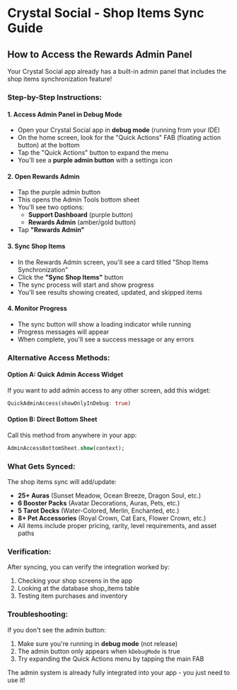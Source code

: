 # Crystal Social - Shop Items Sync Guide

## How to Access the Rewards Admin Panel

Your Crystal Social app already has a built-in admin panel that includes the shop items synchronization feature!

### Step-by-Step Instructions:

#### 1. **Access Admin Panel in Debug Mode**
   - Open your Crystal Social app in **debug mode** (running from your IDE)
   - On the home screen, look for the "Quick Actions" FAB (floating action button) at the bottom
   - Tap the "Quick Actions" button to expand the menu
   - You'll see a **purple admin button** with a settings icon

#### 2. **Open Rewards Admin**
   - Tap the purple admin button
   - This opens the Admin Tools bottom sheet
   - You'll see two options:
     - **Support Dashboard** (purple button)
     - **Rewards Admin** (amber/gold button)
   - Tap **"Rewards Admin"**

#### 3. **Sync Shop Items**
   - In the Rewards Admin screen, you'll see a card titled "Shop Items Synchronization"
   - Click the **"Sync Shop Items"** button
   - The sync process will start and show progress
   - You'll see results showing created, updated, and skipped items

#### 4. **Monitor Progress**
   - The sync button will show a loading indicator while running
   - Progress messages will appear
   - When complete, you'll see a success message or any errors

### Alternative Access Methods:

#### Option A: Quick Admin Access Widget
If you want to add admin access to any other screen, add this widget:
```dart
QuickAdminAccess(showOnlyInDebug: true)
```

#### Option B: Direct Bottom Sheet
Call this method from anywhere in your app:
```dart
AdminAccessBottomSheet.show(context);
```

### What Gets Synced:

The shop items sync will add/update:
- **25+ Auras** (Sunset Meadow, Ocean Breeze, Dragon Soul, etc.)
- **6 Booster Packs** (Avatar Decorations, Auras, Pets, etc.)
- **5 Tarot Decks** (Water-Colored, Merlin, Enchanted, etc.)
- **8+ Pet Accessories** (Royal Crown, Cat Ears, Flower Crown, etc.)
- All items include proper pricing, rarity, level requirements, and asset paths

### Verification:

After syncing, you can verify the integration worked by:
1. Checking your shop screens in the app
2. Looking at the database shop_items table
3. Testing item purchases and inventory

### Troubleshooting:

If you don't see the admin button:
1. Make sure you're running in **debug mode** (not release)
2. The admin button only appears when `kDebugMode` is true
3. Try expanding the Quick Actions menu by tapping the main FAB

The admin system is already fully integrated into your app - you just need to use it!
